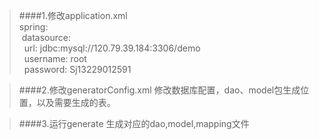 >####1.修改application.xml  
>spring:  
&nbsp;datasource:  
&nbsp;&nbsp;url: jdbc:mysql://120.79.39.184:3306/demo  
&nbsp;&nbsp;username: root  
&nbsp;&nbsp;password: Sj13229012591  

>####2.修改generatorConfig.xml
>修改数据库配置，dao、model包生成位置，以及需要生成的表。

>####3.运行generate 
>生成对应的dao,model,mapping文件



